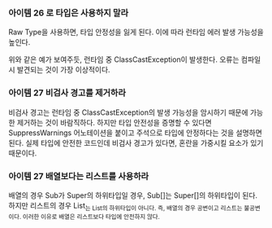 ### 아이템 26 로 타입은 사용하지 말라

Raw Type을 사용하면, 타입 안정성을 잃게 된다. 이에 따라 런타임 에러 발생 가능성을 높인다. 

위와 같은 예가 보여주듯, 런타임 중 ClassCastException이 발생한다. 오류는 컴파일 시 발견되는 것이 가장 이상적이다. 

### 아이템 27 비검사 경고를 제거하라

비검사 경고는 런타임 중 ClassCastException의 발생 가능성을 암시하기 때문에 가능한 제거하는 것이 바람직하다. 하지만 타입 안전성을 증명할 수 있다면 SuppressWarnings 어노테이션을 붙이고 주석으로 타입에 안정하다는 것을 설명하면 된다. 실제 타입에 안전한 코드인데 비검사 경고가 있다면, 혼란을 가중시킬 요소가 있기 때문이다. 

### 아이템 27 배열보다는 리스트를 사용하라

배열의 경우 Sub가 Super의 하위타입일 경우, Sub[]는 Super[]의 하위타입이 된다. 하지만 리스트의 경우 List<Sub>는 List<Super>의 하위타입이 아니다. 즉, 배열의 경우 공변이고 리스트는 불공변이다. 이러한 이유로 배열은 리스트보다 타입에 안전하지 않다.